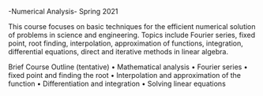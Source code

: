 
-Numerical Analysis-
Spring 2021

This course focuses on basic techniques for the efficient numerical solution of problems in science and
engineering. Topics include Fourier series, fixed point, root finding, interpolation, approximation of
functions, integration, differential equations, direct and iterative methods in linear algebra.


Brief Course Outline (tentative)
• Mathematical analysis
• Fourier series
• fixed point and finding the root
• Interpolation and approximation of the function
• Differentiation and integration
• Solving linear equations
